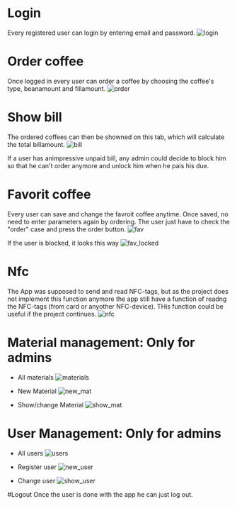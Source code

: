 # Login

Every registered user can login by entering email and password. 
![login](https://github.com/gauggelb/Officebarista/blob/master/frontend/README/login.png)

# Order coffee

Once logged in every user can order a coffee by choosing the coffee's type, beanamount and fillamount.
![order](https://github.com/gauggelb/Officebarista/blob/master/frontend/README/kaffee_bestellen.png)

# Show bill

The ordered coffees can then be showned on this tab, which will calculate the total billamount. 
![bill](https://github.com/gauggelb/Officebarista/blob/master/frontend/README/rechnung.png)

If a user has animpressive unpaid bill, any admin could decide to block him so that he can't order anymore and
unlock him when he pais his due.


# Favorit coffee 

Every user can save and change the favroit coffee anytime. Once saved, no need to enter parameters again by ordering.
The user just have to check the "order" case and press the order button.
![fav](https://github.com/gauggelb/Officebarista/blob/master/frontend/README/favorit.png)

If the user is blocked, it looks this way
![fav_locked](https://github.com/gauggelb/Officebarista/blob/master/frontend/README/fav_locked.png)

# Nfc

The App was supposed to send and read NFC-tags, but as the project does not implement this function anymore the app 
still have a function of readng the NFC-tags (from card or anyother NFC-device). THis function could be useful if the project continues.
![nfc](https://github.com/gauggelb/Officebarista/blob/master/frontend/README/nfc.png)

# Material management: Only for admins
 - All materials
 ![materials](https://github.com/gauggelb/Officebarista/blob/master/frontend/README/materials.png)

 - New Material
 ![new_mat](https://github.com/gauggelb/Officebarista/blob/master/frontend/README/new_mat.png)

 - Show/change Material
 ![show_mat](https://github.com/gauggelb/Officebarista/blob/master/frontend/README/show_mat.png)


# User Management: Only for admins
 - All users
 ![users](https://github.com/gauggelb/Officebarista/blob/master/frontend/README/users.png)

 - Register user
 ![new_user](https://github.com/gauggelb/Officebarista/blob/master/frontend/README/new_user.png)

 
 - Change user
 ![show_user](https://github.com/gauggelb/Officebarista/blob/master/frontend/README/show_user.png)

 
 #Logout
 Once the user is done with the app he can just log out.


